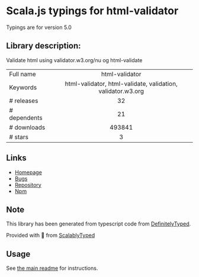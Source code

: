 
# Scala.js typings for html-validator

Typings are for version 5.0

## Library description:
Validate html using validator.w3.org/nu og html-validate

|                    |                 |
| ------------------ | :-------------: |
| Full name          | html-validator |
| Keywords           | html-validator, html-validate, validation, validator.w3.org |
| # releases         | 32 |
| # dependents       | 21 |
| # downloads        | 493841 |
| # stars            | 3 |

## Links
- [Homepage](https://github.com/zrrrzzt/html-validator#readme)
- [Bugs](https://github.com/zrrrzzt/html-validator/issues)
- [Repository](https://github.com/zrrrzzt/html-validator)
- [Npm](https://www.npmjs.com/package/html-validator)
    


## Note
This library has been generated from typescript code from [DefinitelyTyped](https://definitelytyped.org).

Provided with :purple_heart: from [ScalablyTyped](https://github.com/oyvindberg/ScalablyTyped)

## Usage
See [the main readme](../../readme.md) for instructions.


